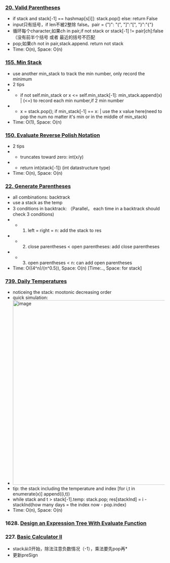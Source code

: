 ### [20. Valid Parentheses](https://github.com/liangliang1120/leetcode/blob/main/solutions/20ValidParentheses.py)
- if stack and stack[-1] == hashmap[s[i]]: stack.pop() else: return False
- input只有括号，if len不被2整除 false。pair = {")": "(", "]":"[", "}":"{"} 
- 循环每个character,如果ch in pair,if not stack or stack[-1] != pair[ch]:false（没有前半个括号 或者 最近的括号不匹配
- pop;如果ch not in pair,stack.append.  return not stack
- Time: O(n), Space: O(n)

### [155. Min Stack](https://github.com/liangliang1120/leetcode/blob/main/solutions/155MinStack.py)
- use another min_stack to track the min number, only record the minimum
- 2 tips
- - if not self.min_stack or x <= self.min_stack[-1]: min_stack.append(x) | (<=) to record each min number,if 2 min number
- - x = stack.pop();  if min_stack[-1] == x: | use the x value here(need to pop the num no matter it's min or in the middle of min_stack)
- Time: O(1), Space: O(n)

### [150. Evaluate Reverse Polish Notation](https://github.com/liangliang1120/leetcode/blob/main/solutions/150EvaluateReversePolishNotation.py)
- 2 tips
- - truncates toward zero: int(x/y)
- - return int(stack[-1]) (int datastructure type)
- Time: O(n), Space: O(n)

### [22. Generate Parentheses](https://github.com/liangliang1120/leetcode/blob/main/solutions/22GenerateParentheses.py)
- all combinations: backtrack
- use a stack as the temp
- 3 conditions in backtrack: （Parallel， each time in a backtrack should check 3 conditions)
- - 1. left = right = n: add the stack to res
- - 2. close parentheses < open parentheses: add close parentheses
- - 3. open parentheses < n: can add open parentheses
- Time: O((4^n)/(n^0.5)), Space: O(n) [Time:.., Space: for stack]

### [739. Daily Temperatures](https://github.com/liangliang1120/leetcode/blob/main/solutions/739DailyTemperatures.py)
- noticeing the stack: mootonic decreasing order
- quick simulation:
- <img width="583" alt="image" src="https://github.com/liangliang1120/leetcode/assets/35073431/47c819c2-2f1c-49eb-87e7-9e082781a7cb">
- tip: the stack including the temperature and index [for i,t in enumerate(x)] append((i,t))
- while stack and t > stack[-1].temp: stack.pop; res[stackInd] = i - stackInd(how many days = the index now - pop.index)
- Time: O(n), Space: O(n)

### 1628. [Design an Expression Tree With Evaluate Function](https://github.com/liangliang1120/leetcode/blob/main/solutions/Stack_1628.py)


### 227. [Basic Calculator II](https://github.com/liangliang1120/leetcode/blob/main/solutions/Stack_227.py)
- stack从0开始，除法注意负数情况（-1），乘法要先pop再*
- 更新preSign

